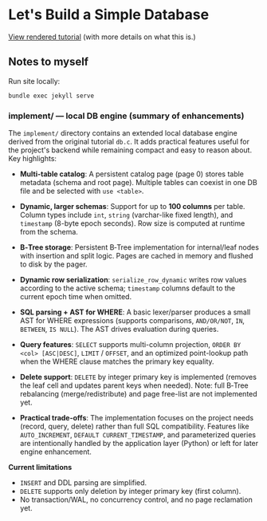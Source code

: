 # Let's Build a Simple Database

[View rendered tutorial](https://cstack.github.io/db_tutorial/) (with more details on what this is.)

## Notes to myself

Run site locally:
```
bundle exec jekyll serve
```

### implement/ — local DB engine (summary of enhancements)

The `implement/` directory contains an extended local database engine derived from the original tutorial `db.c`. It adds practical features useful for the project's backend while remaining compact and easy to reason about. Key highlights:

- **Multi-table catalog**: A persistent catalog page (page 0) stores table metadata (schema and root page). Multiple tables can coexist in one DB file and be selected with `use <table>`.

- **Dynamic, larger schemas**: Support for up to **100 columns** per table. Column types include `int`, `string` (varchar-like fixed length), and `timestamp` (8-byte epoch seconds). Row size is computed at runtime from the schema.

- **B‑Tree storage**: Persistent B‑Tree implementation for internal/leaf nodes with insertion and split logic. Pages are cached in memory and flushed to disk by the pager.

- **Dynamic row serialization**: `serialize_row_dynamic` writes row values according to the active schema; `timestamp` columns default to the current epoch time when omitted.

- **SQL parsing + AST for WHERE**: A basic lexer/parser produces a small AST for WHERE expressions (supports comparisons, `AND/OR/NOT`, `IN`, `BETWEEN`, `IS NULL`). The AST drives evaluation during queries.

- **Query features**: `SELECT` supports multi-column projection, `ORDER BY <col> [ASC|DESC]`, `LIMIT` / `OFFSET`, and an optimized point-lookup path when the WHERE clause matches the primary key equality.

- **Delete support**: `DELETE` by integer primary key is implemented (removes the leaf cell and updates parent keys when needed). Note: full B‑Tree rebalancing (merge/redistribute) and page free-list are not implemented yet.

- **Practical trade-offs**: The implementation focuses on the project needs (record, query, delete) rather than full SQL compatibility. Features like `AUTO_INCREMENT`, `DEFAULT CURRENT_TIMESTAMP`, and parameterized queries are intentionally handled by the application layer (Python) or left for later engine enhancement.

**Current limitations**

- `INSERT` and DDL parsing are simplified.
- `DELETE` supports only deletion by integer primary key (first column).
- No transaction/WAL, no concurrency control, and no page reclamation yet.